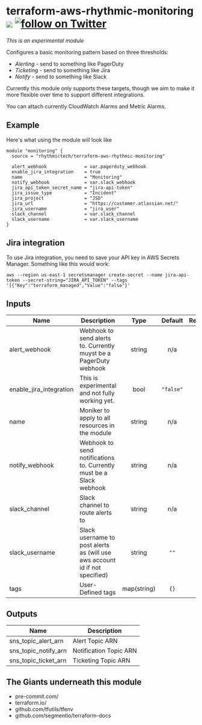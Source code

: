 # terraform-aws-rhythmic-monitoring [![](https://github.com/rhythmictech/terraform-aws-rhythmic-monitoring/workflows/pre-commit-check/badge.svg)](https://github.com/rhythmictech/terraform-aws-rhythmic-monitoring/actions) <a href="https://twitter.com/intent/follow?screen_name=RhythmicTech"><img src="https://img.shields.io/twitter/follow/RhythmicTech?style=social&logo=RhythmicTech" alt="follow on Twitter"></a>

_This is an experimental module_

Configures a basic monitoring pattern based on three thresholds:

* *Alerting* - send to something like PagerDuty
* *Ticketing* - send to something like Jira
* *Notify* - send to something like Slack

Currently this module only supports these targets, though we aim to make it more flexible over time to support different integrations.

You can attach currently CloudWatch Alarms and Metric Alarms.

## Example
Here's what using the module will look like
```
module "monitoring" {
  source = "rhythmictech/terraform-aws-rhythmic-monitoring"

  alert_webhook              = var.pagerduty_webhook
  enable_jira_integration    = true
  name                       = "Monitoring"
  notify_webhook             = var.slack_webhook
  jira_api_token_secret_name = "jira-api-token"
  jira_issue_type            = "Incident"
  jira_project               = "JSD"
  jira_url                   = "https://customer.atlassian.net/"
  jira_username              = "jira_user"
  slack_channel              = var.slack_channel
  slack_username             = var.slack_username
}
```

## Jira integration
To use Jira integration, you need to save your API key in AWS Secrets Manager. Something like this would work:

```
aws --region us-east-1 secretsmanager create-secret --name jira-api-token --secret-string="JIRA_API_TOKEN" --tags '[{"Key":"terraform_managed","Value":"false"}'
```

<!-- BEGINNING OF PRE-COMMIT-TERRAFORM DOCS HOOK -->
## Inputs

| Name | Description | Type | Default | Required |
|------|-------------|:----:|:-----:|:-----:|
| alert\_webhook | Webhook to send alerts to. Currently muyst be a PagerDuty webhook | string | n/a | yes |
| enable\_jira\_integration | This is experimental and not fully working yet. | bool | `"false"` | no |
| name | Moniker to apply to all resources in the module | string | n/a | yes |
| notify\_webhook | Webhook to send notifications to. Currently must be a Slack webhook | string | n/a | yes |
| slack\_channel | Slack channel to route alerts to | string | n/a | yes |
| slack\_username | Slack username to post alerts as \(will use aws account id if not specified\) | string | `""` | no |
| tags | User-Defined tags | map(string) | `{}` | no |

## Outputs

| Name | Description |
|------|-------------|
| sns\_topic\_alert\_arn | Alert Topic ARN |
| sns\_topic\_notify\_arn | Notification Topic ARN |
| sns\_topic\_ticket\_arn | Ticketing Topic ARN |

<!-- END OF PRE-COMMIT-TERRAFORM DOCS HOOK -->

## The Giants underneath this module
- pre-commit.com/
- terraform.io/
- github.com/tfutils/tfenv
- github.com/segmentio/terraform-docs
